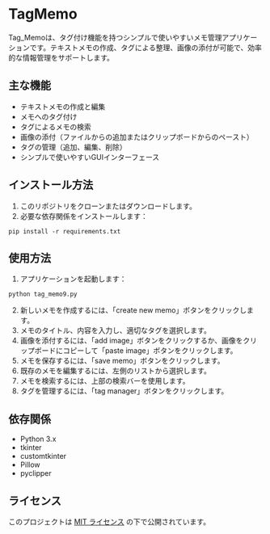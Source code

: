 # TagMemo

Tag_Memoは、タグ付け機能を持つシンプルで使いやすいメモ管理アプリケーションです。テキストメモの作成、タグによる整理、画像の添付が可能で、効率的な情報管理をサポートします。

## 主な機能

- テキストメモの作成と編集
- メモへのタグ付け
- タグによるメモの検索
- 画像の添付（ファイルからの追加またはクリップボードからのペースト）
- タグの管理（追加、編集、削除）
- シンプルで使いやすいGUIインターフェース

## インストール方法

1. このリポジトリをクローンまたはダウンロードします。
2. 必要な依存関係をインストールします：

```
pip install -r requirements.txt
```

## 使用方法

1. アプリケーションを起動します：

```
python tag_memo9.py
```

2. 新しいメモを作成するには、「create new memo」ボタンをクリックします。
3. メモのタイトル、内容を入力し、適切なタグを選択します。
4. 画像を添付するには、「add image」ボタンをクリックするか、画像をクリップボードにコピーして「paste image」ボタンをクリックします。
5. メモを保存するには、「save memo」ボタンをクリックします。
6. 既存のメモを編集するには、左側のリストから選択します。
7. メモを検索するには、上部の検索バーを使用します。
8. タグを管理するには、「tag manager」ボタンをクリックします。

## 依存関係

- Python 3.x
- tkinter
- customtkinter
- Pillow
- pyclipper

## ライセンス

このプロジェクトは [MIT ライセンス](LICENSE) の下で公開されています。
